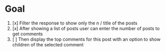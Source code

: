 # Goal
1. [x] Filter the response to show only the n / title of the posts 
2. [x] After showing a list of posts user can enter the number of posts to get comments
3. [ ] Then display the top comments for this post with an option to show children of the selected comment